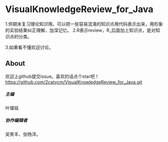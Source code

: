 # VisualKnowledgeReview_for_Java

1.供期末复习理论知识用。可以把一些容易混淆的知识点用代码表示出来，用形象的实验结果纠正理解，加深记忆。
2.R表示review，R_后面加上知识点，是对知识点的分类。

3.如果看不懂欢迎讨论。

## About

欢迎上github提交issue。喜欢的话点个star吧！
https://github.com/2catycm/VisualKnowledgeReview_for_Java.git

##### 主编

叶璨铭

##### 协作编辑者

吴笑丰、张杨洋。

